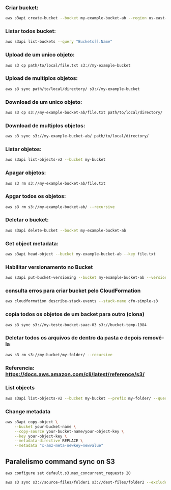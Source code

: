 ### Criar bucket:
```sh
aws s3api create-bucket --bucket my-example-bucket-ab --region us-east-1
```
### Listar todos bucket:
```sh
aws s3api list-buckets --query "Buckets[].Name"
```
### Upload de um unico objeto:
```sh
aws s3 cp path/to/local/file.txt s3://my-example-bucket
```
### Upload de multiplos objetos:
```sh
aws s3 sync path/to/local/directory/ s3://my-example-bucket
```
### Download de um unico objeto:
```sh
aws s3 cp s3://my-example-bucket-ab/file.txt path/to/local/directory/
```
### Download de multiplos objetos:
```sh
aws s3 sync s3://my-example-bucket-ab/ path/to/local/directory/
```
### Listar objetos:
```sh
aws s3api list-objects-v2 --bucket my-bucket
```
### Apagar objetos:
```sh
aws s3 rm s3://my-example-bucket-ab/file.txt
```
### Apgar todos os objetos:
```sh
aws s3 rm s3://my-example-bucket-ab/ --recursive
```
### Deletar o bucket:
```sh
aws s3api delete-bucket --bucket my-example-bucket-ab
```
### Get object metadata:
```sh
aws s3api head-object --bucket my-example-bucket-ab --key file.txt
```
### Habilitar versionamento no Bucket
```sh
aws s3api put-bucket-versioning --bucket my-example-bucket-ab --versioning-configuration Status=Enabled
```
### consulta erros para criar bucket pelo CloudFormation
```sh
aws cloudformation describe-stack-events --stack-name cfn-simple-s3
```
### copia todos os objetos de um backet para outro (clona)
```sh
aws s3 sync s3://my-teste-bucket-saac-03 s3://bucket-temp-1984
```
### Deletar todos os arquivos de dentro da pasta e depois removê-la
```sh
aws s3 rm s3://my-bucket/my-folder/ --recursive
```

### Referencia: https://docs.aws.amazon.com/cli/latest/reference/s3/

### List objects
```sh
aws s3api list-objects-v2 --bucket my-bucket --prefix my-folder/ --query "Contents[].Key" --output text | xargs -I {} aws s3api delete-object --bucket my-bucket --key "{}"
```
### Change metadata
```sh
aws s3api copy-object \
    --bucket your-bucket-name \
    --copy-source your-bucket-name/your-object-key \
    --key your-object-key \
    --metadata-directive REPLACE \
    --metadata "x-amz-meta-newkey=newvalue"
```
## Paralelismo command sync on S3
```sh
aws configure set default.s3.max_concurrent_requests 20

aws s3 sync s3://source-files/folder1 s3://dest-files/folder2 --exclude "*" --include "*.mp4"
```
